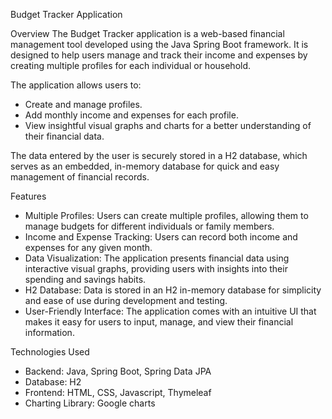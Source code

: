 Budget Tracker Application

Overview
The Budget Tracker application is a web-based financial management tool developed using the Java Spring Boot framework. It is designed to help users manage and track their income and expenses by creating multiple profiles for each individual or household. 

The application allows users to:
- Create and manage profiles.
- Add monthly income and expenses for each profile.
- View insightful visual graphs and charts for a better understanding of their financial data.

The data entered by the user is securely stored in a H2 database, which serves as an embedded, in-memory database for quick and easy management of financial records.

Features
- Multiple Profiles: Users can create multiple profiles, allowing them to manage budgets for different individuals or family members.
- Income and Expense Tracking: Users can record both income and expenses for any given month.
- Data Visualization: The application presents financial data using interactive visual graphs, providing users with insights into their spending and savings habits.
- H2 Database: Data is stored in an H2 in-memory database for simplicity and ease of use during development and testing.
- User-Friendly Interface: The application comes with an intuitive UI that makes it easy for users to input, manage, and view their financial information.

Technologies Used
- Backend: Java, Spring Boot, Spring Data JPA
- Database: H2 
- Frontend: HTML, CSS, Javascript, Thymeleaf
- Charting Library: Google charts
